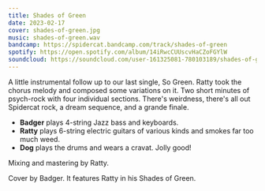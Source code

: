 ```yaml
---
title: Shades of Green
date: 2023-02-17
cover: shades-of-green.jpg
music: shades-of-green.wav
bandcamp: https://spidercat.bandcamp.com/track/shades-of-green
spotify: https://open.spotify.com/album/14iRwcCUUscvHaCZoFGYlW
soundcloud: https://soundcloud.com/user-161325081-780103189/shades-of-green
---
```

A little instrumental follow up to our last single, So Green. Ratty took the chorus melody and composed some variations on it. Two short minutes of psych-rock with four individual sections. There's weirdness, there's all out Spidercat rock, a dream sequence, and a grande finale.

* __Badger__ plays 4-string Jazz bass and keyboards.
* __Ratty__ plays 6-string electric guitars of various kinds and smokes far too much weed.
* __Dog__ plays the drums and wears a cravat. Jolly good!

Mixing and mastering by Ratty.

Cover by Badger. It features Ratty in his Shades of Green.
